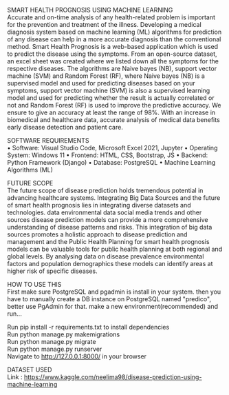 SMART HEALTH PROGNOSIS USING MACHINE LEARNING <br>
Accurate and on-time analysis of any health-related problem is important for the prevention and treatment of the illness. Developing a medical diagnosis system based on machine learning (ML) algorithms for prediction of any disease can help in a more accurate diagnosis than the conventional method. Smart Health Prognosis is a web-based application which is used to predict the disease using the symptoms. From an open-source dataset, an excel sheet was created where we listed down all the symptoms for the respective diseases. The algorithms are Naive bayes (NB), support vector machine (SVM) and Random Forest (RF), where Naive bayes (NB) is a supervised model and used for predicting diseases based on your symptoms, support vector machine (SVM) is also a supervised learning model and used for predicting whether the result is actually correlated or not and Random Forest (RF) is used to improve the predictive accuracy. We ensure to give an accuracy at least the range of 98%. With an increase in biomedical and healthcare data, accurate analysis of medical data benefits early disease detection and patient care.

SOFTWARE REQUIREMENTS <br>
•	Software: Visual Studio Code, Microsoft Excel 2021, Jupyter 
•	Operating System: Windows 11
•	Frontend: HTML, CSS, Bootstrap, JS
•	Backend: Python Framework (Django)
•	Database: PostgreSQL
•	Machine Learning Algorithms (ML)

FUTURE SCOPE <br>
    The future scope of disease prediction holds tremendous potential in advancing healthcare systems. Integrating Big Data Sources and the future of smart health prognosis lies in integrating diverse datasets and technologies. data environmental data social media trends and other sources disease prediction models can provide a more comprehensive understanding of disease patterns and risks. This integration of big data sources promotes a holistic approach to disease prediction and management and the Public Health Planning for smart health prognosis models can be valuable tools for public health planning at both regional and global levels. By analysing data on disease prevalence environmental factors and population demographics these models can identify areas at higher risk of specific diseases.

HOW TO USE THIS <br>
First make sure PostgreSQL and pgadmin is install in your system. then you have to manually create a DB instance on PostgreSQL named "predico", better use PgAdmin for that. make a new environment(recommended) and run...

Run pip install -r requirements.txt to install dependencies <br>
Run python manage.py makemigrations <br>
Run python manage.py migrate <br>
Run python manage.py runserver <br>
Navigate to http://127.0.0.1:8000/ in your browser

DATASET USED <br>
Link : https://www.kaggle.com/neelima98/disease-prediction-using-machine-learning

